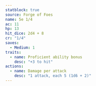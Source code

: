 ```yaml
---
statblock: true
source: Forge of Foes
name: 5e 1/4
ac: 11
hp: 13
hit_dice: 2d4 + 8
cr: "1/4"
saves:
  - Medium: 1
traits:
  - name: Proficient ability bonus
    desc: "+3 to hit"
actions:
  - name: Damage per attack
    desc: "1 attack, each 5 (1d6 + 2)"
---
```

